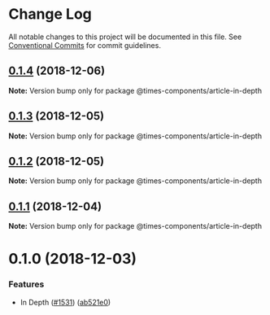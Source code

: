 # Change Log

All notable changes to this project will be documented in this file.
See [Conventional Commits](https://conventionalcommits.org) for commit guidelines.

## [0.1.4](https://github.com/newsuk/times-components/compare/@times-components/article-in-depth@0.1.3...@times-components/article-in-depth@0.1.4) (2018-12-06)

**Note:** Version bump only for package @times-components/article-in-depth





## [0.1.3](https://github.com/newsuk/times-components/compare/@times-components/article-in-depth@0.1.2...@times-components/article-in-depth@0.1.3) (2018-12-05)

**Note:** Version bump only for package @times-components/article-in-depth





## [0.1.2](https://github.com/newsuk/times-components/compare/@times-components/article-in-depth@0.1.1...@times-components/article-in-depth@0.1.2) (2018-12-05)

**Note:** Version bump only for package @times-components/article-in-depth





## [0.1.1](https://github.com/newsuk/times-components/compare/@times-components/article-in-depth@0.1.0...@times-components/article-in-depth@0.1.1) (2018-12-04)

**Note:** Version bump only for package @times-components/article-in-depth





<a name="0.1.0"></a>
# 0.1.0 (2018-12-03)


### Features

* In Depth ([#1531](https://github.com/newsuk/times-components/issues/1531)) ([ab521e0](https://github.com/newsuk/times-components/commit/ab521e0))
